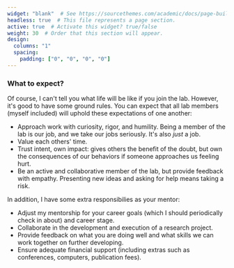 ```yaml
---
widget: "blank"  # See https://sourcethemes.com/academic/docs/page-builder/
headless: true  # This file represents a page section.
active: true  # Activate this widget? true/false
weight: 30  # Order that this section will appear.
design:
  columns: "1"
  spacing:
    padding: ["0", "0", "0", "0"]
---
```


### What to expect?

Of course, I can't tell you what life will be like if you join the lab. However, it's good to have some ground rules. You can expect that all lab members (myself included) will uphold these expectations of one another:

* Approach work with curiosity, rigor, and humility. Being a member of the lab is our job, and we take our jobs seriously. It's also *just* a job.
* Value each others' time.
* Trust intent, own impact: gives others the benefit of the doubt, but own the consequences of our behaviors if someone approaches us feeling hurt.
* Be an active and collaborative member of the lab, but provide feedback with empathy. Presenting new ideas and asking for help means taking a risk.

In addition, I have some extra responsibilies as your mentor:

* Adjust my mentorship for your career goals (which I should periodically check in about) and career stage.
* Collaborate in the development and execution of a research project.
* Provide feedback on what you are doing well and what skills we can work together on further developing.
* Ensure adequate financial support (including extras such as conferences, computers, publication fees).
